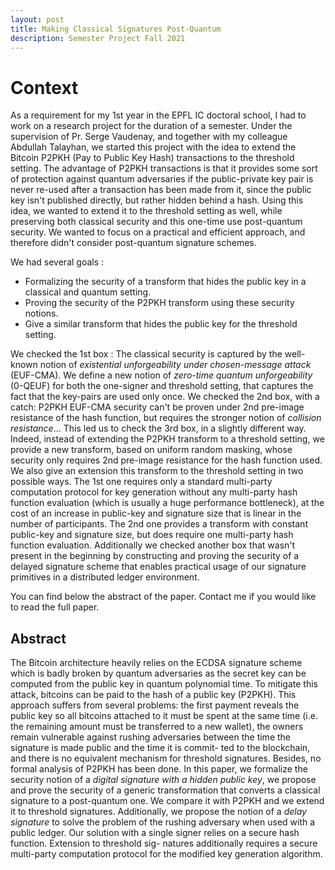 ```yaml
---
layout: post
title: Making Classical Signatures Post-Quantum 
description: Semester Project Fall 2021
---
```


Context
============

As a requirement for my 1st year in the EPFL IC doctoral school, I had to work on a research project for the duration of a semester. 
Under the supervision of Pr. Serge Vaudenay, and together with my colleague Abdullah Talayhan, we started this project with the idea to extend the Bitcoin P2PKH (Pay to Public Key Hash) transactions to the threshold setting. The advantage of P2PKH transactions is that it provides some sort of protection against quantum adversaries if the public-private key pair is never re-used after a transaction has been made from it, since the public key isn't published directly, but rather hidden behind a hash. Using this idea, we wanted to extend it to the threshold setting as well, while preserving both classical security and this one-time use post-quantum security. We wanted to focus on a practical and efficient approach, and therefore didn't consider post-quantum signature schemes. 

We had several goals : 
* Formalizing the security of a transform that hides the public key in a classical and quantum setting.
* Proving the security of the P2PKH transform using these security notions.
* Give a similar transform that hides the public key for the threshold setting. 

We checked the 1st box : The classical security is captured by the well-known notion of *existential unforgeability under chosen-message attack* (EUF-CMA). We define a new notion of *zero-time quantum unforgeability* (0-QEUF) for both the one-signer and threshold setting, that captures the fact that the key-pairs are used only once. 
We checked the 2nd box, with a catch: P2PKH EUF-CMA security can't be proven under 2nd pre-image resistance of the hash function, but requires the stronger notion of *collision resistance*... 
This led us to check the 3rd box, in a slightly different way. Indeed, instead of extending the P2PKH transform to a threshold setting, we provide a new transform, based on uniform random masking, whose security only requires 2nd pre-image resistance for the hash function used. We also give an extension this transform to the threshold setting in two possible ways. The 1st one requires only a standard multi-party computation protocol for key generation without any multi-party hash function evaluation (which is usually a huge performance bottleneck), at the cost of an increase in public-key and signature size that is linear in the number of participants. The 2nd one provides a transform with constant public-key and signature size, but does require one multi-party hash function evaluation. 
Additionally we checked another box that wasn't present in the beginning by constructing and proving the security of a delayed signature scheme that enables practical usage of our signature primitives in a distributed ledger environment.

You can find below the abstract of the paper. Contact me if you would like to read the full paper.



## Abstract 
The Bitcoin architecture heavily relies on the ECDSA signature scheme which is badly broken by quantum adversaries as the secret key can be computed from the public key in quantum polynomial time. To mitigate this attack, bitcoins can be paid to the hash of a public key (P2PKH). This approach suffers from several problems: the first payment reveals the public key so all bitcoins attached to it must be spent at the same time (i.e. the remaining amount must be transferred to a new wallet), the owners remain vulnerable against rushing adversaries between the time the signature is made public and the time it is commit- ted to the blockchain, and there is no equivalent mechanism for threshold signatures. Besides, no formal analysis of P2PKH has been done. In this paper, we formalize the security notion of a *digital signature with a hidden public key*, we propose and prove the security of a generic transformation that converts a classical signature to a post-quantum one. We compare it with P2PKH and we extend it to threshold signatures. Additionally, we propose the notion of a *delay signature* to solve the problem of the rushing adversary when used with a public ledger. Our solution with a single signer relies on a secure hash function. Extension to threshold sig- natures additionally requires a secure multi-party computation protocol for the modified key generation algorithm.
